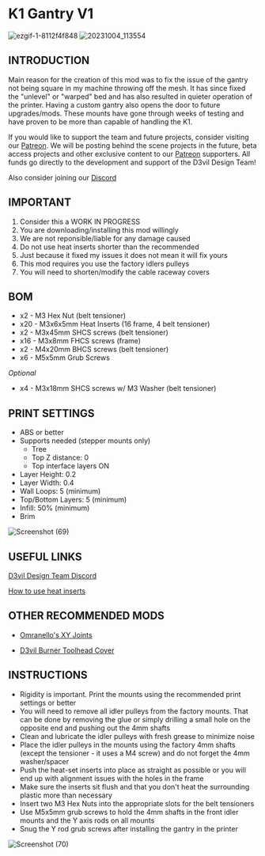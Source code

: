 # K1 Gantry V1
![ezgif-1-8112f4f848](https://github.com/D3vil-Design/K1-Hardware-Mods/assets/145330457/24f24746-3b3c-46f9-b3d4-d59ff084c8b3)
![20231004_113554](https://github.com/D3vil-Design/K1-Hardware-Mods/assets/145330457/f5b18600-0685-4daa-a183-9a1c6c6be0a8)

## INTRODUCTION
Main reason for the creation of this mod was to fix the issue of the gantry not being square in my machine throwing off the mesh. It has since fixed the "unlevel" or "warped" bed and has also resulted in quieter operation of the printer. Having a custom gantry also opens the door to future upgrades/mods. These mounts have gone through weeks of testing and have proven to be more than capable of handling the K1.

If you would like to support the team and future projects, consider visiting our [Patreon](https://www.patreon.com/D3vilDesign). We will be posting behind the scene projects in the future, beta access projects and other exclusive content to our [Patreon](https://www.patreon.com/D3vilDesign) supporters. All funds go directly to the development and support of the D3vil Design Team!

Also consider joining our [Discord](https://discord.gg/vPr5DjfHUJ)

## IMPORTANT
 
 1. Consider this a WORK IN PROGRESS
 2. You are downloading/installing this mod willingly
 3. We are not reponsible/liable for any damage caused
 4. Do not use heat inserts shorter than the recommended
 5. Just because it fixed my issues it does not mean it will fix yours
 6. This mod requires you use the factory idlers pulleys
 7. You will need to shorten/modify the cable raceway covers



## BOM

- x2 - M3 Hex Nut  (belt tensioner)
- x20 - M3x6x5mm Heat Inserts  (16 frame, 4 belt tensioner)
- x2 - M3x45mm SHCS screws  (belt tensioner)
- x16 - M3x8mm FHCS screws  (frame)
- x2 - M4x20mm  BHCS screws  (belt tensioner)
- x6 - M5x5mm Grub Screws

*Optional*
- x4 - M3x18mm SHCS screws w/ M3 Washer (belt tensioner)



## PRINT SETTINGS

- ABS or better
- Supports needed (stepper mounts only)
   - Tree
   - Top Z distance: 0
   - Top interface layers ON
- Layer Height: 0.2
- Layer Width: 0.4
- Wall Loops: 5 (minimum)
- Top/Bottom Layers: 5 (minimum)
- Infill: 50% (minimum)
- Brim

![Screenshot (69)](https://github.com/D3vil-Design/K1-Hardware-Mods/assets/145330457/a232fff0-42cb-4680-a51b-fac00a7ad8e8)


## USEFUL LINKS
[D3vil Design Team Discord](https://discord.gg/vPr5DjfHUJ)

[How to use heat inserts](https://ultimaker.com/learn/how-to-use-heat-set-inserts-to-securely-fasten-3d-printed-parts/)



## OTHER RECOMMENDED MODS

- [Omranello's XY Joints](https://github.com/D3vil-Design/K1-Hardware-Mods/tree/main/K1%20XY%20joints%20V3.1)

- [D3vil Burner Toolhead Cover](https://github.com/D3vil-Design/K1-Hardware-Mods/tree/main/K1%20D3vil%20Burner%20Toolhead%20Cover)



## INSTRUCTIONS

- Rigidity is important. Print the mounts using the recommended print settings or better
- You will need to remove all idler pulleys from the factory mounts. That can be done by removing the glue or simply drilling a small hole on the opposite end and pushing out the 4mm shafts
- Clean and lubricate the idler pulleys with fresh grease to minimize noise
- Place the idler pulleys in the mounts using the factory 4mm shafts (except the tensioner - it uses a M4 screw) and do not forget the 4mm washer/spacer
- Push the heat-set inserts into place as straight as possible or you will end up with alignment issues with the holes in the frame
- Make sure the inserts sit flush and that you don't heat the surrounding plastic more than necessary
- Insert two M3 Hex Nuts into the appropriate slots for the belt tensioners 
- Use M5x5mm grub screws to hold the 4mm shafts in the front idler mounts and the Y axis rods on all mounts
- Snug the Y rod grub screws after installing the gantry in the printer

![Screenshot (70)](https://github.com/D3vil-Design/K1-Hardware-Mods/assets/145330457/e6d94be0-4822-4783-b19c-1861868c4be3)
